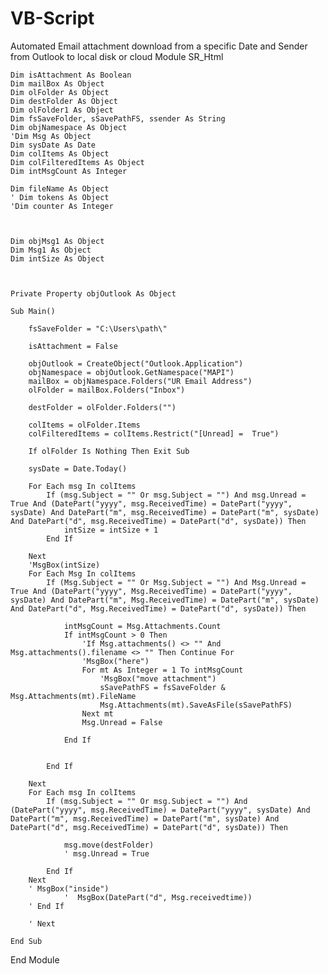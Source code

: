 # VB-Script
Automated Email attachment download from a specific Date and Sender from Outlook to local disk or cloud
Module SR_Html


    Dim isAttachment As Boolean
    Dim mailBox As Object
    Dim olFolder As Object
    Dim destFolder As Object
    Dim olFolder1 As Object
    Dim fsSaveFolder, sSavePathFS, ssender As String
    Dim objNamespace As Object
    'Dim Msg As Object
    Dim sysDate As Date
    Dim colItems As Object
    Dim colFilteredItems As Object
    Dim intMsgCount As Integer

    Dim fileName As Object
    ' Dim tokens As Object
    'Dim counter As Integer



    Dim objMsg1 As Object
    Dim Msg1 As Object
    Dim intSize As Object


    
    Private Property objOutlook As Object

    Sub Main()

        fsSaveFolder = "C:\Users\path\"

        isAttachment = False

        objOutlook = CreateObject("Outlook.Application")
        objNamespace = objOutlook.GetNamespace("MAPI")
        mailBox = objNamespace.Folders("UR Email Address")
        olFolder = mailBox.Folders("Inbox")

        destFolder = olFolder.Folders("")

        colItems = olFolder.Items
        colFilteredItems = colItems.Restrict("[Unread] =  True")

        If olFolder Is Nothing Then Exit Sub

        sysDate = Date.Today()

        For Each msg In colItems
            If (msg.Subject = "" Or msg.Subject = "") And msg.Unread = True And (DatePart("yyyy", msg.ReceivedTime) = DatePart("yyyy", sysDate) And DatePart("m", msg.ReceivedTime) = DatePart("m", sysDate) And DatePart("d", msg.ReceivedTime) = DatePart("d", sysDate)) Then
                intSize = intSize + 1
            End If

        Next
        'MsgBox(intSize)
        For Each Msg In colItems
            If (Msg.Subject = "" Or Msg.Subject = "") And Msg.Unread = True And (DatePart("yyyy", Msg.ReceivedTime) = DatePart("yyyy", sysDate) And DatePart("m", Msg.ReceivedTime) = DatePart("m", sysDate) And DatePart("d", Msg.ReceivedTime) = DatePart("d", sysDate)) Then

                intMsgCount = Msg.Attachments.Count
                If intMsgCount > 0 Then
                    'If Msg.attachments() <> "" And Msg.attachments().filename <> "" Then Continue For
                    'MsgBox("here")
                    For mt As Integer = 1 To intMsgCount
                        'MsgBox("move attachment")
                        sSavePathFS = fsSaveFolder & Msg.Attachments(mt).FileName
                        Msg.Attachments(mt).SaveAsFile(sSavePathFS)
                    Next mt
                    Msg.Unread = False

                End If


            End If

        Next
        For Each msg In colItems
            If (msg.Subject = "" Or msg.Subject = "") And (DatePart("yyyy", msg.ReceivedTime) = DatePart("yyyy", sysDate) And DatePart("m", msg.ReceivedTime) = DatePart("m", sysDate) And DatePart("d", msg.ReceivedTime) = DatePart("d", sysDate)) Then

                msg.move(destFolder)
                ' msg.Unread = True

            End If
        Next
        ' MsgBox("inside")
                '  MsgBox(DatePart("d", Msg.receivedtime))
        ' End If

        ' Next

    End Sub

End Module

